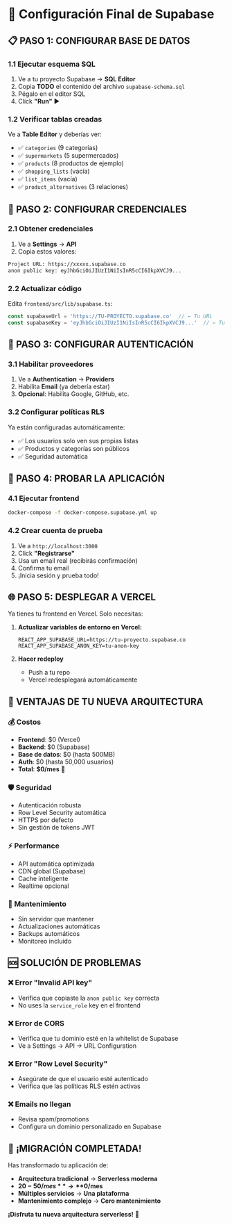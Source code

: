 # 🚀 Configuración Final de Supabase

## 📋 **PASO 1: CONFIGURAR BASE DE DATOS**

### 1.1 **Ejecutar esquema SQL**
1. Ve a tu proyecto Supabase → **SQL Editor**
2. Copia **TODO** el contenido del archivo `supabase-schema.sql`
3. Pégalo en el editor SQL
4. Click **"Run"** ▶️

### 1.2 **Verificar tablas creadas**
Ve a **Table Editor** y deberías ver:
- ✅ `categories` (9 categorías)
- ✅ `supermarkets` (5 supermercados)
- ✅ `products` (8 productos de ejemplo)
- ✅ `shopping_lists` (vacía)
- ✅ `list_items` (vacía)
- ✅ `product_alternatives` (3 relaciones)

## 🔑 **PASO 2: CONFIGURAR CREDENCIALES**

### 2.1 **Obtener credenciales**
1. Ve a **Settings** → **API**
2. Copia estos valores:

```bash
Project URL: https://xxxxx.supabase.co
anon public key: eyJhbGciOiJIUzI1NiIsInR5cCI6IkpXVCJ9...
```

### 2.2 **Actualizar código**
Edita `frontend/src/lib/supabase.ts`:

```typescript
const supabaseUrl = 'https://TU-PROYECTO.supabase.co'  // ← Tu URL
const supabaseKey = 'eyJhbGciOiJIUzI1NiIsInR5cCI6IkpXVCJ9...'  // ← Tu key
```

## 🔐 **PASO 3: CONFIGURAR AUTENTICACIÓN**

### 3.1 **Habilitar proveedores**
1. Ve a **Authentication** → **Providers**
2. Habilita **Email** (ya debería estar)
3. **Opcional**: Habilita Google, GitHub, etc.

### 3.2 **Configurar políticas RLS**
Ya están configuradas automáticamente:
- ✅ Los usuarios solo ven sus propias listas
- ✅ Productos y categorías son públicos
- ✅ Seguridad automática

## 🚀 **PASO 4: PROBAR LA APLICACIÓN**

### 4.1 **Ejecutar frontend**
```bash
docker-compose -f docker-compose.supabase.yml up
```

### 4.2 **Crear cuenta de prueba**
1. Ve a `http://localhost:3000`
2. Click **"Registrarse"**
3. Usa un email real (recibirás confirmación)
4. Confirma tu email
5. ¡Inicia sesión y prueba todo!

## 🌐 **PASO 5: DESPLEGAR A VERCEL**

Ya tienes tu frontend en Vercel. Solo necesitas:

1. **Actualizar variables de entorno en Vercel:**
   ```
   REACT_APP_SUPABASE_URL=https://tu-proyecto.supabase.co
   REACT_APP_SUPABASE_ANON_KEY=tu-anon-key
   ```

2. **Hacer redeploy**
   - Push a tu repo
   - Vercel redesplegará automáticamente

## 🎯 **VENTAJAS DE TU NUEVA ARQUITECTURA**

### **💰 Costos**
- **Frontend**: $0 (Vercel)
- **Backend**: $0 (Supabase)
- **Base de datos**: $0 (hasta 500MB)
- **Auth**: $0 (hasta 50,000 usuarios)
- **Total**: **$0/mes** 🎉

### **🛡️ Seguridad**
- Autenticación robusta
- Row Level Security automática
- HTTPS por defecto
- Sin gestión de tokens JWT

### **⚡ Performance**
- API automática optimizada
- CDN global (Supabase)
- Cache inteligente
- Realtime opcional

### **🔧 Mantenimiento**
- Sin servidor que mantener
- Actualizaciones automáticas
- Backups automáticos
- Monitoreo incluido

## 🆘 **SOLUCIÓN DE PROBLEMAS**

### **❌ Error "Invalid API key"**
- Verifica que copiaste la `anon public key` correcta
- No uses la `service_role` key en el frontend

### **❌ Error de CORS**
- Verifica que tu dominio esté en la whitelist de Supabase
- Ve a Settings → API → URL Configuration

### **❌ Error "Row Level Security"**
- Asegúrate de que el usuario esté autenticado
- Verifica que las políticas RLS estén activas

### **❌ Emails no llegan**
- Revisa spam/promotions
- Configura un dominio personalizado en Supabase

## 🎉 **¡MIGRACIÓN COMPLETADA!**

Has transformado tu aplicación de:
- **Arquitectura tradicional** → **Serverless moderna**
- **$20-50/mes** → **$0/mes**
- **Múltiples servicios** → **Una plataforma**
- **Mantenimiento complejo** → **Cero mantenimiento**

**¡Disfruta tu nueva arquitectura serverless!** 🚀 